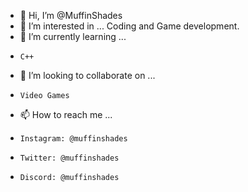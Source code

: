 - 👋 Hi, I’m @MuffinShades
- 👀 I’m interested in ...
      Coding and Game development.
- 🌱 I’m currently learning ...
-     C++
- 💞️ I’m looking to collaborate on ...
-     Video Games
- 📫 How to reach me ...
-     Instagram: @muffinshades
-     Twitter: @muffinshades
-     Discord: @muffinshades

<!---
MuffinShades/MuffinShades is a ✨ special ✨ repository because its `README.md` (this file) appears on your GitHub profile.
You can click the Preview link to take a look at your changes.
--->
